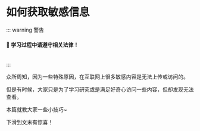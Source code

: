 # 如何获取敏感信息

::: warning 警告
#### 🚫 学习过程中请遵守相关法律！
<br/>
:::

众所周知，因为一些特殊原因，在互联网上很多敏感内容是无法上传或访问的。

但是有时候，大家只是为了学习研究或是满足好奇心访问一些内容，但却发现无法查看。

本篇就教大家一些小技巧~

下滑到文末有惊喜！

<p style="height: 10000px;"></p>

**网络不是法外之地！**

**文明上网从你我做起！**

想什么呢你。好的不学尽学这些东西，小心警察叔叔请你喝茶。

🚓🚔️🚨👮📢：请你跟我们走一趟。

